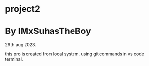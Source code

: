 # project2

# By IMxSuhasTheBoy

29th aug 2023.

this pro is created from local system.
using git commands in vs code terminal.
